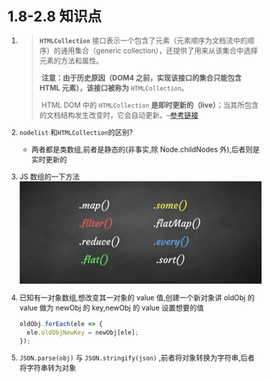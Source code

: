 # 1.8-2.8 知识点

1. > **`HTMLCollection`** 接口表示一个包含了元素（元素顺序为文档流中的顺序）的通用集合（generic collection），还提供了用来从该集合中选择元素的方法和属性。
   >
   > ​ **注意：由于历史原因（DOM4 之前，实现该接口的集合只能包含 HTML 元素），该接口被称为** `HTMLCollection`。
   >
   > ​ HTML DOM 中的 `HTMLCollection` **是即时更新的（live）**；当其所包含的文档结构发生改变时，它会自动更新。–[参考链接](https://developer.mozilla.org/zh-CN/docs/Web/API/HTMLCollection)

2. `nodelist` 和`HTMLCollection`的区别?

   - 两者都是类数组,前者是静态的(非事实,除 Node.childNodes 外),后者则是实时更新的

3. JS 数组的一下方法
   ![数组方法](assets/img/array.png)

4. 已知有一对象数组,想改变其一对象的 value 值,创建一个新对象讲 oldObj 的 value 做为 newObj 的 key,newObj 的 value 设置想要的值

   ```javascript
   oldObj.forEach(ele => {
     ele.oldObjNewKey = newObj[ele];
   });
   ```

5. `JSON.parse(obj)` 与 `JSON.stringify(json)` ,前者将对象转换为字符串,后者将字符串转为对象
